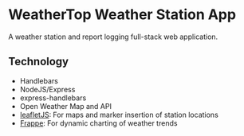 # WeatherTop Weather Station App

A weather station and report logging full-stack web application.

## Technology

- Handlebars
- NodeJS/Express
- express-handlebars
- Open Weather Map and API
- [leafletJS](https://leafletjs.com/): For maps and marker insertion of station locations
- [Frappe](https://frappe.io/): For dynamic charting of weather trends